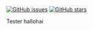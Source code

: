 [![GitHub issues](https://img.shields.io/github/issues/hernandack/hallohai)](https://github.com/hernandack/hallohai/issues)
[![GitHub stars](https://img.shields.io/github/stars/hernandack/hallohai)](https://github.com/hernandack/hallohai/stargazers)

Tester hallohai
